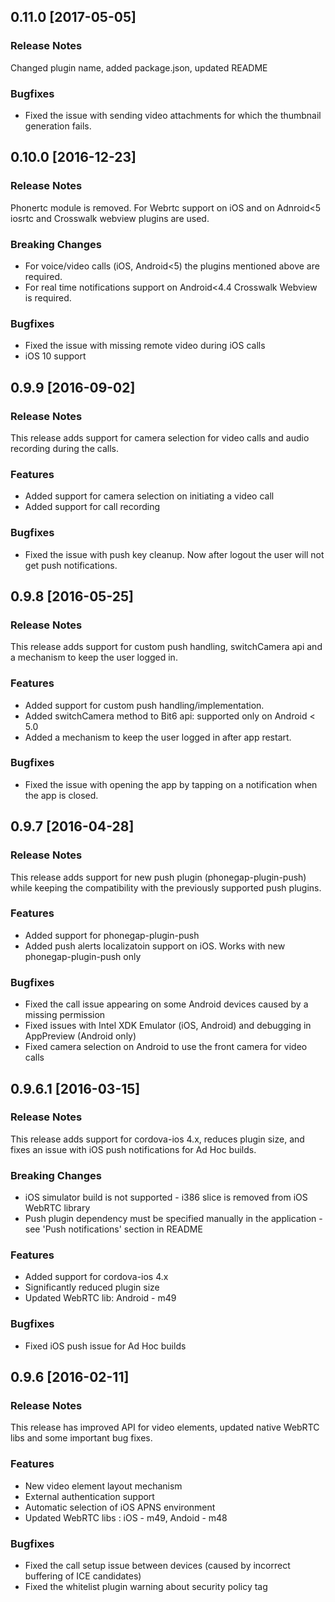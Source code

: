 ## 0.11.0 [2017-05-05]

### Release Notes
Changed plugin name, added package.json, updated README

### Bugfixes
- Fixed the issue with sending video attachments for which the thumbnail generation fails.

## 0.10.0 [2016-12-23]

### Release Notes
Phonertc module is removed. For Webrtc support on iOS and on Adnroid<5 iosrtc and Crosswalk webview plugins are used.


### Breaking Changes
- For voice/video calls (iOS, Android<5) the plugins mentioned above are required.
- For real time notifications support on Android<4.4 Crosswalk Webview is required.

### Bugfixes
- Fixed the issue with missing remote video during iOS calls
- iOS 10 support

## 0.9.9 [2016-09-02]

### Release Notes

This release adds support for camera selection for video calls and audio recording during the calls.

### Features

- Added support for camera selection on initiating a video call
- Added support for call recording

### Bugfixes

- Fixed the issue with push key cleanup. Now after logout the user will not get push notifications.


## 0.9.8 [2016-05-25]

### Release Notes

This release adds support for custom push handling, switchCamera api and a mechanism to keep the user logged in.

### Features

- Added support for custom push handling/implementation.
- Added switchCamera method to Bit6 api: supported only on Android < 5.0
- Added a mechanism to keep the user logged in after app restart.

### Bugfixes

- Fixed the issue with opening the app by tapping on a notification when the app is closed.


## 0.9.7 [2016-04-28]

### Release Notes

This release adds support for new push plugin (phonegap-plugin-push) while keeping the compatibility with the previously supported push plugins.

### Features

- Added support for phonegap-plugin-push
- Added push alerts localizatoin support on iOS. Works with new phonegap-plugin-push only

### Bugfixes

- Fixed the call issue appearing on some Android devices caused by a missing permission
- Fixed issues with Intel XDK Emulator (iOS, Android) and debugging in AppPreview (Android only)
- Fixed camera selection on Android to use the front camera for video calls

## 0.9.6.1 [2016-03-15]

### Release Notes

This release adds support for cordova-ios 4.x, reduces plugin size, and fixes an issue with iOS push notifications for Ad Hoc builds.

### Breaking Changes

- iOS simulator build is not supported - i386 slice is removed from iOS WebRTC library
- Push plugin dependency must be specified manually in the application - see 'Push notifications' section in README

### Features

- Added support for cordova-ios 4.x
- Significantly reduced plugin size
- Updated WebRTC lib: Android - m49

### Bugfixes

- Fixed iOS push issue for Ad Hoc builds


## 0.9.6 [2016-02-11]

### Release Notes

This release has improved API for video elements, updated native WebRTC libs and some important bug fixes.

### Features

- New video element layout mechanism
- External authentication support
- Automatic selection of iOS APNS environment
- Updated WebRTC libs : iOS - m49, Andoid - m48

### Bugfixes

- Fixed the call setup issue between devices (caused by incorrect buffering of ICE candidates)
- Fixed the whitelist plugin warning about security policy tag
